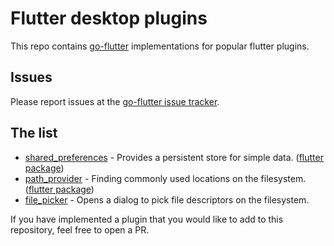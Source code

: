 # Flutter desktop plugins

This repo contains [go-flutter](https://github.com/go-flutter-desktop/go-flutter) implementations for popular flutter plugins.

## Issues

Please report issues at the [go-flutter issue tracker](https://github.com/go-flutter-desktop/go-flutter/issues/).

## The list

- [shared_preferences](shared_preferences) - Provides a persistent store for simple data. ([flutter package](https://pub.dartlang.org/packages/shared_preferences))  
- [path_provider](path_provider) - Finding commonly used locations on the filesystem. ([flutter package](https://pub.dartlang.org/packages/path_provider))
- [file_picker](file_picker) - Opens a dialog to pick file descriptors on the filesystem.

If you have implemented a plugin that you would like to add to this repository,
feel free to open a PR.
